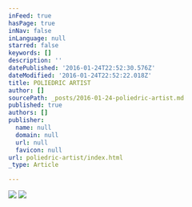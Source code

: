 ```yaml
---
inFeed: true
hasPage: true
inNav: false
inLanguage: null
starred: false
keywords: []
description: ''
datePublished: '2016-01-24T22:52:30.576Z'
dateModified: '2016-01-24T22:52:22.018Z'
title: POLIEDRIC ARTIST
author: []
sourcePath: _posts/2016-01-24-poliedric-artist.md
published: true
authors: []
publisher:
  name: null
  domain: null
  url: null
  favicon: null
url: poliedric-artist/index.html
_type: Article

---
```

![](https://the-grid-user-content.s3-us-west-2.amazonaws.com/179cca9d-3a8e-4f27-ab35-de86811773eb.jpg)
![](https://the-grid-user-content.s3-us-west-2.amazonaws.com/60b24d0a-fc36-4da5-b230-9a89db1685fd.jpg)